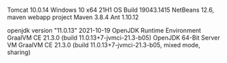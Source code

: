 Tomcat 10.0.14
Windows 10 x64 21H1 OS Build 19043.1415
NetBeans 12.6, maven webapp project
Maven 3.8.4
Ant 1.10.12

openjdk version "11.0.13" 2021-10-19
OpenJDK Runtime Environment GraalVM CE 21.3.0 (build 11.0.13+7-jvmci-21.3-b05)
OpenJDK 64-Bit Server VM GraalVM CE 21.3.0 (build 11.0.13+7-jvmci-21.3-b05, mixed mode, sharing)
